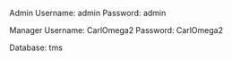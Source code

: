 Admin
Username: admin
Password: admin

Manager
Username: CarlOmega2
Password: CarlOmega2

Database: tms